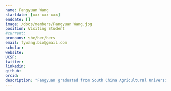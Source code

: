 ```yaml
---
name: Fangyuan Wang
startdate: [xxx-xxx-xxx]
enddate: []
image: /docs/members/Fangyuan Wang.jpg
position: Visiting Student 
#current:
pronouns: she/her/hers
email: fywang.bio@gmail.com
scholar: 
website:
UCSF:
twitter: 
linkedin:
github:
orcid: 
description: "Fangyuan graduated from South China Agricultural University in 2021. Now, her work focuses on FRET biosensor-based Drug Screening."
---
```

